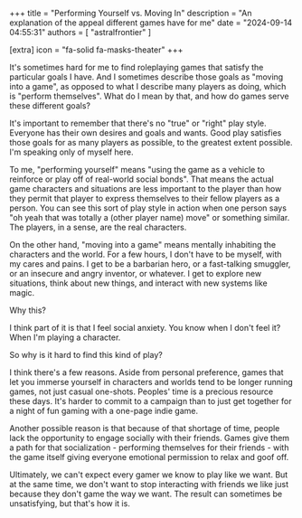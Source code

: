 +++
title = "Performing Yourself vs. Moving In"
description = "An explanation of the appeal different games have for me"
date = "2024-09-14 04:55:31"
authors = [ "astralfrontier" ]

[extra]
icon = "fa-solid fa-masks-theater"
+++

It's sometimes hard for me to find roleplaying games that satisfy the particular goals I have. And I sometimes describe those goals as "moving into a game",
as opposed to what I describe many players as doing, which is "perform themselves". What do I mean by that, and how do games serve these different goals?

<!-- more -->

It's important to remember that there's no "true" or "right" play style. Everyone has their own desires and goals and wants.
Good play satisfies those goals for as many players as possible, to the greatest extent possible. I'm speaking only of myself here.

To me, "performing yourself" means "using the game as a vehicle to reinforce or play off of real-world social bonds".
That means the actual game characters and situations are less important to the player
than how they permit that player to express themselves to their fellow players as a person.
You can see this sort of play style in action when one person says "oh yeah that was totally a (other player name) move"
or something similar. The players, in a sense, are the real characters.

On the other hand, "moving into a game" means mentally inhabiting the characters and the world.
For a few hours, I don't have to be myself, with my cares and pains.
I get to be a barbarian hero, or a fast-talking smuggler, or an insecure and angry inventor, or whatever.
I get to explore new situations, think about new things, and interact with new systems like magic.

Why this?

I think part of it is that I feel social anxiety. You know when I don't feel it? When I'm playing a character.

So why is it hard to find this kind of play?

I think there's a few reasons. Aside from personal preference, games that let you immerse yourself in characters and worlds
tend to be longer running games, not just casual one-shots. Peoples' time is a precious resource these days.
It's harder to commit to a campaign than to just get together for a night of fun gaming with a one-page indie game.

Another possible reason is that because of that shortage of time,
people lack the opportunity to engage socially with their friends.
Games give them a path for that socialization - performing themselves for their friends -
with the game itself giving everyone emotional permission to relax and goof off.

Ultimately, we can't expect every gamer we know to play like we want.
But at the same time, we don't want to stop interacting with friends we like just because they don't game the way we want.
The result can sometimes be unsatisfying, but that's how it is.
